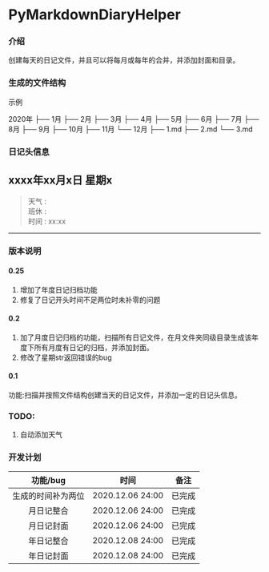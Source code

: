 # PyMarkdownDiaryHelper

### 介绍

创建每天的日记文件，并且可以将每月或每年的合并，并添加封面和目录。

### 生成的文件结构

示例

2020年
├── 1月
├── 2月
├── 3月
├── 4月
├── 5月
├── 6月
├── 7月
├── 8月
├── 9月
├── 10月
├── 11月
└── 12月
          ├── 1.md
          ├── 2.md
          └── 3.md

### 日记头信息

## xxxx年xx月x日	星期x
> 天气	:	
> 班休	:	
> 时间	:	xx:xx

***

### 版本说明

#### 0.25

1. 增加了年度日记归档功能
2. 修复了日记开头时间不足两位时未补零的问题

#### 0.2

1. 加了月度日记归档的功能，扫描所有日记文件，在月文件夹同级目录生成该年度下所有月度有日记的归档，并添加封面。 
2. 修改了星期str返回错误的bug

#### 0.1 

功能:扫描并按照文件结构创建当天的日记文件，并添加一定的日记头信息。

### TODO:

1. 自动添加天气

### 开发计划

|      功能/bug      |       时间       |  备注  |
| :----------------: | :--------------: | :----: |
| 生成的时间补为两位 | 2020.12.06 24:00 | 已完成 |
|     月日记整合     | 2020.12.06 24:00 | 已完成 |
|     月日记封面     | 2020.12.06 24:00 | 已完成 |
|     年日记整合     | 2020.12.08 24:00 | 已完成 |
|     年日记封面     | 2020.12.08 24:00 | 已完成 |
